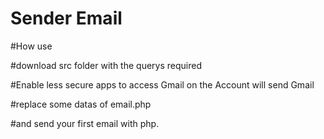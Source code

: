 # Sender Email
#How use

#download src folder with the querys required

#Enable less secure apps to access Gmail on the Account will send Gmail

#replace some datas of email.php

#and send your first email with php.
